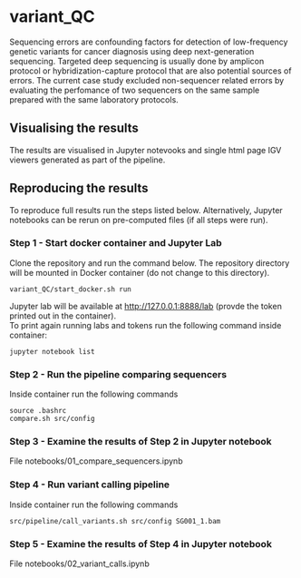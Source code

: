 # variant_QC
Sequencing errors are confounding factors for detection of low-frequency genetic variants for cancer diagnosis using deep next-generation sequencing. Targeted deep sequencing is usually done by amplicon protocol or hybridization-capture protocol that are also potential sources of errors. The current case study excluded non-sequencer related errors by evaluating the perfomance of two sequencers on the same sample prepared with the same laboratory protocols.

## Visualising the results
The results are visualised in Jupyter notevooks and single html page IGV viewers generated as part of the pipeline.

## Reproducing the results
To reproduce full results run the steps listed below.
Alternatively, Jupyter  notebooks can be rerun on pre-computed files (if all steps were run).

### Step 1 - Start docker container and Jupyter Lab
Clone the repository and run the command below. The repository directory will be mounted in Docker container (do not change to this directory).  
  
`variant_QC/start_docker.sh run`  

Jupyter lab will be available at http://127.0.0.1:8888/lab (provde the token printed out in the container).   
To print again running labs and tokens run the following command inside container:  
  
`jupyter notebook list`  

### Step 2 - Run the pipeline comparing sequencers
Inside container run the following commands  
   
`source .bashrc`  
`compare.sh src/config`  

### Step 3 - Examine the results of Step 2 in Jupyter notebook
File notebooks/01_compare_sequencers.ipynb

### Step 4 - Run variant calling pipeline
Inside container run the following commands  
  
`src/pipeline/call_variants.sh src/config SG001_1.bam`

### Step 5 - Examine the results of Step 4 in Jupyter notebook
File notebooks/02_variant_calls.ipynb
